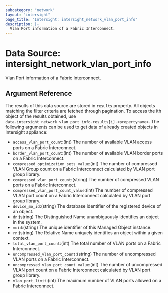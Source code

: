 ```yaml
---
subcategory: "network"
layout: "intersight"
page_title: "Intersight: intersight_network_vlan_port_info"
description: |-
  Vlan Port information of a Fabric Interconnect.
---
```


# Data Source: intersight_network_vlan_port_info
Vlan Port information of a Fabric Interconnect.
## Argument Reference
The results of this data source are stored in `results` property.
All objects matching the filter criteria are fetched through pagination.
To access the ith object of the results obtained, use `data.intersight_network_vlan_port_info.results[i].<propertyname>`.
The following arguments can be used to get data of already created objects in Intersight appliance:
* `access_vlan_port_count`:(int) The number of available VLAN access ports on a Fabric Interconnect. 
* `border_vlan_port_count`:(int) The number of available VLAN border ports on a Fabric Interconnect. 
* `compressed_optimization_sets_value`:(int) The number of compressed VLAN Group count on a Fabric Interconnect calculated by VLAN port group library. 
* `compressed_vlan_port_count`:(string) The number of compressed VLAN ports on a Fabric Interconnect. 
* `compressed_vlan_port_count_value`:(int) The number of compressed VLAN port count on a Fabric Interconnect calculated by VLAN port group library. 
* `device_mo_id`:(string) The database identifier of the registered device of an object. 
* `dn`:(string) The Distinguished Name unambiguously identifies an object in the system. 
* `moid`:(string) The unique identifier of this Managed Object instance. 
* `rn`:(string) The Relative Name uniquely identifies an object within a given context. 
* `total_vlan_port_count`:(int) The total number of VLAN ports on a Fabric Interconnect. 
* `uncompressed_vlan_port_count`:(string) The number of uncompressed VLAN ports on a Fabric Interconnect. 
* `uncompressed_vlan_port_count_value`:(int) The number of uncompressed VLAN port count on a Fabric Interconnect calculated by VLAN port group library. 
* `vlan_port_limit`:(int) The maximum number of VLAN ports allowed on a Fabric Interconnect. 
 